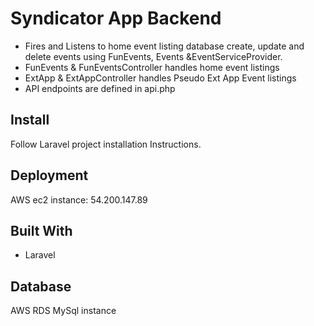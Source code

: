 # Syndicator App Backend

* Fires and Listens to home event listing database create, update and delete events using FunEvents, Events &EventServiceProvider.
* FunEvents & FunEventsController handles home event listings
* ExtApp & ExtAppController handles Pseudo Ext App Event listings
* API endpoints are defined in api.php

## Install

Follow Laravel project installation Instructions.


## Deployment

AWS ec2 instance: 54.200.147.89

## Built With

* Laravel


## Database
AWS RDS MySql instance
